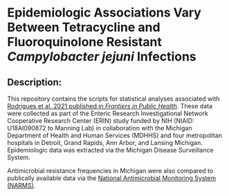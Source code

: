 # Epidemiologic Associations Vary Between Tetracycline and Fluoroquinolone Resistant *Campylobacter jejuni* Infections

<a id="Description:"></a>
## Description:
This repository contains the scripts for statistical analyses associated with [Rodrigues et al. 2021 published in *Frontiers in Public Health*](https://www.frontiersin.org/articles/10.3389/fpubh.2021.672473/full). These data were collected as part of the Enteric Research Investigational Network Cooperative Research Center (ERIN) study funded by NIH (NIAID: U18AI090872 to Manning Lab) in collaboration with the Michigan Department of Health and Human Services (MDHHS) and four metropolitan hospitals in Detroit, Grand Rapids, Ann Arbor, and Lansing Michigan. Epidemiologic data was extracted via the Michigan Disease Surveillance System.

Antimicrobial resistance frequencies in Michigan were also compared to publically available data via the [National Antimicrobial Monitoring System (NARMS)](https://www.cdc.gov/narms/index.html).
